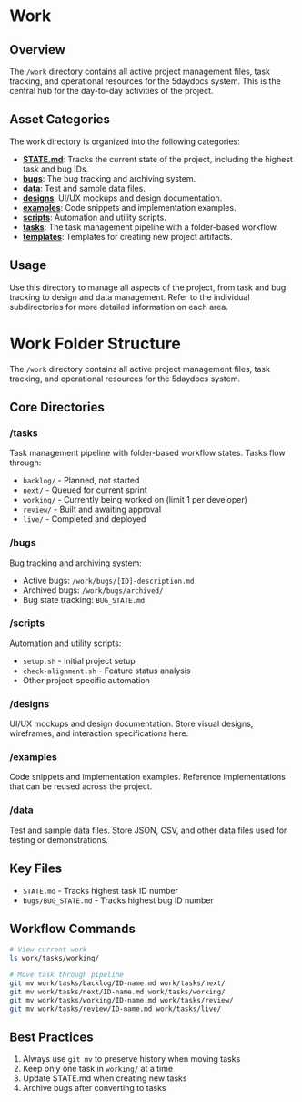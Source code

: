 # Work

## Overview

The `/work` directory contains all active project management files, task tracking, and operational resources for the 5daydocs system. This is the central hub for the day-to-day activities of the project.

## Asset Categories

The work directory is organized into the following categories:

*   **[STATE.md](./STATE.md)**: Tracks the current state of the project, including the highest task and bug IDs.
*   **[bugs](./bugs/)**: The bug tracking and archiving system.
*   **[data](./data/)**: Test and sample data files.
*   **[designs](./designs/)**: UI/UX mockups and design documentation.
*   **[examples](./examples/)**: Code snippets and implementation examples.
*   **[scripts](./scripts/)**: Automation and utility scripts.
*   **[tasks](./tasks/)**: The task management pipeline with a folder-based workflow.
*   **[templates](./templates/)**: Templates for creating new project artifacts.

## Usage

Use this directory to manage all aspects of the project, from task and bug tracking to design and data management. Refer to the individual subdirectories for more detailed information on each area.

# Work Folder Structure

The `/work` directory contains all active project management files, task tracking, and operational resources for the 5daydocs system.

## Core Directories

### /tasks
Task management pipeline with folder-based workflow states. Tasks flow through:
- `backlog/` - Planned, not started
- `next/` - Queued for current sprint
- `working/` - Currently being worked on (limit 1 per developer)
- `review/` - Built and awaiting approval
- `live/` - Completed and deployed

### /bugs
Bug tracking and archiving system:
- Active bugs: `/work/bugs/[ID]-description.md`
- Archived bugs: `/work/bugs/archived/`
- Bug state tracking: `BUG_STATE.md`

### /scripts
Automation and utility scripts:
- `setup.sh` - Initial project setup
- `check-alignment.sh` - Feature status analysis
- Other project-specific automation

### /designs
UI/UX mockups and design documentation. Store visual designs, wireframes, and interaction specifications here.

### /examples
Code snippets and implementation examples. Reference implementations that can be reused across the project.

### /data
Test and sample data files. Store JSON, CSV, and other data files used for testing or demonstrations.

## Key Files

- `STATE.md` - Tracks highest task ID number
- `bugs/BUG_STATE.md` - Tracks highest bug ID number

## Workflow Commands

```bash
# View current work
ls work/tasks/working/

# Move task through pipeline
git mv work/tasks/backlog/ID-name.md work/tasks/next/
git mv work/tasks/next/ID-name.md work/tasks/working/
git mv work/tasks/working/ID-name.md work/tasks/review/
git mv work/tasks/review/ID-name.md work/tasks/live/
```

## Best Practices

1.  Always use `git mv` to preserve history when moving tasks
2.  Keep only one task in `working/` at a time
3.  Update STATE.md when creating new tasks
4.  Archive bugs after converting to tasks